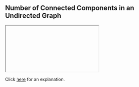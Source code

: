 ##  Number of Connected Components in an Undirected Graph 

<iframe></iframe>

Click [here](Explanation.md) for an explanation.

